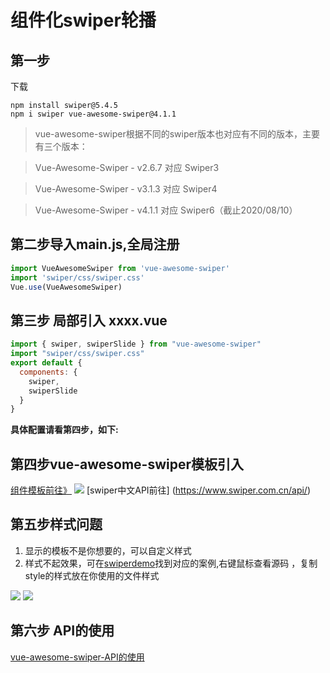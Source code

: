 # 组件化swiper轮播

## 第一步
下载
```ssh
npm install swiper@5.4.5
npm i swiper vue-awesome-swiper@4.1.1
```
> vue-awesome-swiper根据不同的swiper版本也对应有不同的版本，主要有三个版本：

> Vue-Awesome-Swiper - v2.6.7 对应 Swiper3

> Vue-Awesome-Swiper - v3.1.3 对应 Swiper4

> Vue-Awesome-Swiper - v4.1.1 对应 Swiper6（截止2020/08/10）

## 第二步导入main.js,全局注册
```js 
import VueAwesomeSwiper from 'vue-awesome-swiper'
import 'swiper/css/swiper.css'
Vue.use(VueAwesomeSwiper)
```
## 第三步 局部引入 xxxx.vue 
```js
import { swiper, swiperSlide } from "vue-awesome-swiper"
import "swiper/css/swiper.css"
export default {
  components: {
    swiper,
    swiperSlide
  }
}

```
**具体配置请看第四步，如下:**
## 第四步vue-awesome-swiper模板引入
[组件模板前往》](https://v1.github.surmon.me/vue-awesome-swiper/)
![](https://i0.hdslb.com/bfs/album/79648ef4c712a110368c89def1a85ae8667c462c.png)
[swiper中文API前往] (https://www.swiper.com.cn/api/)


## 第五步样式问题
1. 显示的模板不是你想要的，可以自定义样式
2. 样式不起效果，可在[swiperdemo](https://www.swiper.com.cn/demo/index.html)找到对应的案例,右键鼠标查看源码
，复制style的样式放在你使用的文件样式 

![](https://i0.hdslb.com/bfs/album/2bac6c5808aae5a917da78ec4bb0e7df64117d4b.png)
![](https://i0.hdslb.com/bfs/album/ba0a290b663d2423f7e90bdff47d17001a084395.png)

## 第六步 API的使用
[vue-awesome-swiper-API的使用](https://github.com/surmon-china/vue-awesome-swiper/tree/v4.1.1)